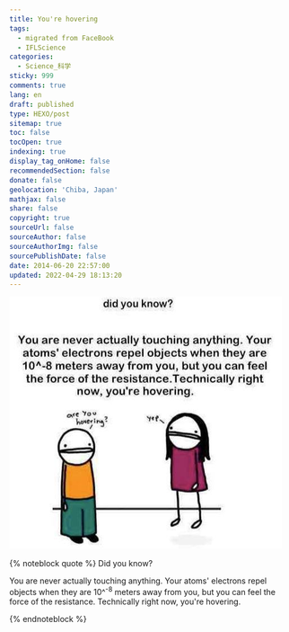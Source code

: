 ```yaml
---
title: You're hovering
tags:
  - migrated from FaceBook
  - IFLScience
categories:
  - Science_科学
sticky: 999
comments: true
lang: en
draft: published
type: HEXO/post
sitemap: true
toc: false
tocOpen: true
indexing: true
display_tag_onHome: false
recommendedSection: false
donate: false
geolocation: 'Chiba, Japan'
mathjax: false
share: false
copyright: true
sourceUrl: false
sourceAuthor: false
sourceAuthorImg: false
sourcePublishDate: false
date: 2014-06-20 22:57:00
updated: 2022-04-29 18:13:20
---
```

![](./Youre-hovering/10345776_858698777484468_7298556829657230926_n.jpg)

{% noteblock quote %}
Did you know?

You are never actually touching anything. Your atoms' electrons repel objects when they are 10^<sup>-8</sup> meters away from you, but you can feel the force of the resistance. Technically right now, you're hovering.

{% endnoteblock %}